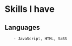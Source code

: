 # Skills I have

## Languages
        - JavaScript, HTML, SaSS
         

<!--
  <I have worked on many technologies
          like HTML, CSS, JavaScript, Bootstrap, React, etc. I have worked on many
          frameworks like React, Bootstrap, etc. I have worked on many libraries
          like React, Bootstrap, etc. I have worked on many tools like VS Code,
          Figma, etc. I have worked on many platforms like Github, Netlify, etc. I
          have worked on many languages like HTML, CSS, JavaScript, etc. I have
          worked on many databases like MySQL, etc. I have worked on many
          operating systems like Windows, Linux, etc. I have worked on many
          servers like Apache, etc. I have worked on many softwares like VS Code,
          Figma, etc. I have worked on many technologies like HTML, CSS,
          JavaScript, Bootstrap, React, etc. I have worked on many frameworks like
          React, Bootstrap, etc. I have worked on many libraries like React,
          Bootstrap, etc. I have worked on many tools like VS Code, Figma, etc. I
          have worked on many platforms like Github, Netlify, etc. I have worked
          on many languages like HTML, CSS, JavaScript, etc. I have worked on many
          databases like MySQL, etc. I have worked on many operating systems like
          Windows, Linux, etc. I have worked on many servers like Apache, etc. I
          have worked on many softwares like VS Code, Figma, etc. I have worked on
          many technologies like HTML, CSS, JavaScript, Bootstrap, React, etc. I
          have worked on many frameworks like React, Bootstrap, etc. I have worked
          on many libraries like React, Bootstrap, etc. I have worked on many
          tools like VS Code, Figma, etc. I have worked on many platforms like
          Github, Netlify, etc. I have worked on many languages like HTML, CSS,
          JavaScript, etc. I have worked on many databases like MySQL -->
